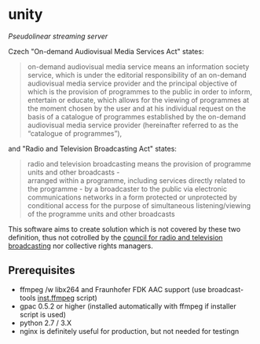 unity
=====

*Pseudolinear streaming server*

Czech "On-demand Audiovisual Media Services Act" states:

> on-demand audiovisual media service means an information society service, which is under the
> editorial responsibility of an on-demand audiovisual media service provider and the principal
> objective of which is the provision of programmes to the public in order to inform, entertain or
> educate, which allows for the viewing of programmes at the moment chosen by the user and at his
> individual request on the basis of a catalogue of programmes established by the on-demand
> audiovisual media service provider (hereinafter referred to as the “catalogue of programmes”), 

and "Radio and Television Broadcasting Act" states:

> radio and television broadcasting means the provision of programme units and other broadcasts -  
> arranged within a programme, including services directly related to the programme - by a
> broadcaster to the public via electronic communications networks in a form protected or 
> unprotected by conditional access for the purpose of simultaneous listening/viewing of the 
> programme units and other broadcasts

This software aims to create solution which is not covered by these two definition, thus not
cotrolled by the [council for radio and television broadcasting](http://www.rrtv.cz) nor
collective rights managers.


Prerequisites
-------------

 - ffmpeg /w libx264 and Fraunhofer FDK AAC support 
   (use broadcast-tools [inst.ffmpeg](https://raw.githubusercontent.com/opennx/broadcast-tools/master/inst.ffmpeg.sh) script)
 - gpac 0.5.2 or higher (installed automatically with ffmpeg if installer script is used)
 - python 2.7 / 3.X
 - nginx is definitely useful for production, but not needed for testingn 
